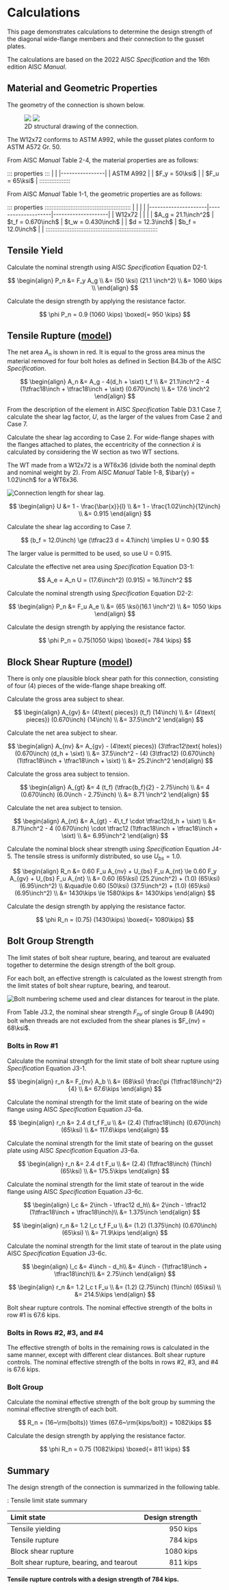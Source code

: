 Calculations
============

This page demonstrates calculations to determine the design strength of the
diagonal wide-flange members and their connection to the gusset plates.

The calculations are based on the 2022 AISC *Specification* and the 16th edition
AISC *Manual*.
$\newcommand{\inch}{~{\rm{in.}}}
 \newcommand{\kips}{~{\rm{kips}}}
 \newcommand{\ksi}{~{\rm{ksi}}}
 \newcommand{\sixt}{{\tfrac{1}{16}\inch}}$


Material and Geometric Properties
---------------------------------

The geometry of the connection is shown below.

<figure>
    <img src="./wf-truss-full.svg">
    <img src="./wf-truss-detail.svg">
    <figcaption>2D structural drawing of the connection.</figcaption>
</figure>

The W12x72 conforms to ASTM A992, while the gusset plates conform to ASTM A572
Gr. 50.

From AISC *Manual* Table 2-4, the material properties are as follows:

::: properties :::
|                |
|----------------|
| ASTM A992      |
| $F_y = 50\ksi$ |
| $F_u = 65\ksi$ |
::::::::::::::::::

From AISC *Manual* Table 1-1, the geometric properties are as follows:

::: properties ::::::::::::::::::::::::::::::::::::::::::::::::::
|                     |                    |                    |
|---------------------|--------------------|--------------------|
| W12x72              |                    |                    |
| $A_g = 21.1\inch^2$ | $t_f = 0.670\inch$ | $t_w = 0.430\inch$ |
| $d = 12.3\inch$     | $b_f = 12.0\inch$  |                    |
:::::::::::::::::::::::::::::::::::::::::::::::::::::::::::::::::


Tensile Yield
-------------

Calculate the nominal strength using AISC *Specification* Equation D2-1.

$$ \begin{align}
    P_n &= F_y A_g \\
        &= (50 \ksi) (21.1 \inch^2) \\
        &= 1060 \kips \\
\end{align} $$

Calculate the design strength by applying the resistance factor.

$$ \phi P_n = 0.9 (1060 \kips) \boxed{= 950 \kips} $$


Tensile Rupture ([model](#./Tensile-rupture))
---------------

The net area $A_n$ is shown in red. It is equal to the gross area minus the
material removed for four bolt holes as defined in Section B4.3b of the AISC
*Specification*.

$$ \begin{align}
    A_n &= A_g - 4(d_h + \sixt) t_f \\
        &= 21.1\inch^2 - 4 (1\tfrac18\inch + \tfrac18\inch + \sixt) (0.670\inch) \\
        &= 17.6 \inch^2
\end{align} $$

From the description of the element in AISC *Specification* Table D3.1 Case 7,
calculate the shear lag factor, $U$, as the larger of the values from Case 2 and
Case 7.

Calculate the shear lag according to Case 2. For wide-flange shapes with the
flanges attached to plates, the eccentricity of the connection $\bar{x}$ is
calculated by considering the W section as two WT sections.

The WT made from a W12x72 is a WT6x36 (divide both the nominal depth
and nominal weight by 2). From AISC *Manual* Table 1-8, $\bar{y} = 1.02\inch$
for a WT6x36.

![Connection length for shear lag.](./wf-truss-lag.svg)

$$ \begin{align}
    U &= 1 - \frac{\bar{x}}{l} \\
      &= 1 - \frac{1.02\inch}{12\inch} \\
      &= 0.915
\end{align} $$

Calculate the shear lag according to Case 7.

$$ (b_f = 12.0\inch) \ge (\tfrac23 d = 4.1\inch) \implies U = 0.90 $$

The larger value is permitted to be used, so use U = 0.915.

Calculate the effective net area using *Specification* Equation D3-1:

$$ A_e = A_n U = (17.6\inch^2) (0.915) = 16.1\inch^2 $$

Calculate the nominal strength using *Specification* Equation D2-2:

$$ \begin{align}
    P_n &= F_u A_e \\
        &= (65 \ksi)(16.1 \inch^2) \\
        &= 1050 \kips
\end{align} $$

Calculate the design strength by applying the resistance factor.

$$ \phi P_n = 0.75(1050 \kips) \boxed{= 784 \kips} $$


Block Shear Rupture ([model](#./Block-shear-rupture))
-------------------

There is only one plausible block shear path for this connection, consisting of
four (4) pieces of the wide-flange shape breaking off.

<!-- ![Highlighting a single "piece".](../assets/placeholder.png) -->

Calculate the gross area subject to shear.

$$ \begin{align}
    A_{gv} &= (4\text{ pieces}) (t_f) (14\inch) \\
           &= (4\text{ pieces}) (0.670\inch) (14\inch) \\
           &= 37.5\inch^2
\end{align} $$

Calculate the net area subject to shear.

$$ \begin{align}
    A_{nv} &= A_{gv} - (4\text{ pieces}) (3\tfrac12\text{ holes}) (0.670\inch) (d_h + \sixt) \\
           &= 37.5\inch^2 - (4) (3\tfrac12) (0.670\inch) (1\tfrac18\inch + \tfrac18\inch + \sixt) \\
           &= 25.2\inch^2
\end{align} $$

Calculate the gross area subject to tension.

$$ \begin{align}
    A_{gt} &= 4 (t_f) (\tfrac{b_f}{2} - 2.75\inch) \\
           &= 4 (0.670\inch) (6.0\inch - 2.75\inch) \\
           &= 8.71 \inch^2
\end{align} $$

Calculate the net area subject to tension.

$$ \begin{align}
    A_{nt} &= A_{gt} - 4\,t_f \cdot \tfrac12(d_h + \sixt) \\
           &= 8.71\inch^2 - 4 (0.670\inch) \cdot \tfrac12 (1\tfrac18\inch + \tfrac18\inch + \sixt) \\
           &= 6.95\inch^2
\end{align} $$

Calculate the nominal block shear strength using *Specification* Equation J4-5.
The tensile stress is uniformly distributed, so use $U_{bs} = 1.0$.

$$ \begin{align}
    R_n &= 0.60 F_u A_{nv} + U_{bs} F_u A_{nt} \le 0.60 F_y A_{gv} + U_{bs} F_u A_{nt} \\
        &= 0.60 (65\ksi) (25.2\inch^2) + (1.0) (65\ksi) (6.95\inch^2) \\
            &\quad\le
            0.60 (50\ksi) (37.5\inch^2) + (1.0) (65\ksi) (6.95\inch^2) \\
        &= 1430\kips \le 1580\kips
        &= 1430\kips
\end{align} $$

Calculate the design strength by applying the resistance factor.

$$ \phi R_n = (0.75) (1430\kips) \boxed{= 1080\kips} $$


Bolt Group Strength
-------------------
The limit states of bolt shear rupture, bearing, and tearout are evaluated 
together to determine the design strength of the bolt group.

For each bolt, an effective strength is calculated as the lowest strength 
from the limit states of bolt shear rupture, bearing, and tearout.

![Bolt numbering scheme used and clear distances for tearout in the plate.](./wf-truss-bolts.svg)

From Table J3.2, the nominal shear strength $F_{nv}$ of single Group B (A490) 
bolt when threads are not excluded from the shear planes is $F_{nv} = 68\ksi$.

### Bolts in Row #1

Calculate the nominal strength for the limit state of bolt shear rupture using 
*Specification* Equation J3-1.

$$ \begin{align}
    r_n &= F_{nv} A_b \\
        &= (68\ksi) \frac{\pi (1\tfrac18\inch)^2}{4} \\
        &= 67.6\kips
\end{align} $$

Calculate the nominal strength for the limit state of bearing on the wide flange
using AISC *Specification* Equation J3-6a.

$$ \begin{align}
    r_n &= 2.4 d t_f F_u \\
        &= (2.4) (1\tfrac18\inch) (0.670\inch) (65\ksi) \\
        &= 117.6\kips
\end{align} $$

Calculate the nominal strength for the limit state of bearing on the gusset plate
using AISC *Specification* Equation J3-6a.

$$ \begin{align}
    r_n &= 2.4 d t F_u \\
        &= (2.4) (1\tfrac18\inch) (1\inch) (65\ksi) \\
        &= 175.5\kips
\end{align} $$

Calculate the nominal strength for the limit state of tearout in the wide flange
using AISC *Specification* Equation J3-6c.

$$ \begin{align}
    l_c &= 2\inch - \tfrac12 d_h\\
        &= 2\inch - \tfrac12 (1\tfrac18\inch + \tfrac18\inch)\\
        &= 1.375\inch
\end{align} $$

$$ \begin{align}
    r_n &= 1.2 l_c t_f F_u \\
        &= (1.2) (1.375\inch) (0.670\inch) (65\ksi) \\
        &= 71.9\kips
\end{align} $$

Calculate the nominal strength for the limit state of tearout in the plate
using AISC *Specification* Equation J3-6c.

$$ \begin{align}
    l_c &= 4\inch - d_h\\
        &= 4\inch - (1\tfrac18\inch + \tfrac18\inch)\\
        &= 2.75\inch
\end{align} $$

$$ \begin{align}
    r_n &= 1.2 l_c t F_u \\
        &= (1.2) (2.75\inch) (1\inch) (65\ksi) \\
        &= 214.5\kips
\end{align} $$

Bolt shear rupture controls. The nominal effective strength of the bolts in row #1 is 67.6 kips.

### Bolts in Rows #2, #3, and #4

The effective strength of bolts in the remaining rows is calculated in the same manner, 
except with different clear distances. Bolt shear rupture controls. 
The nominal effective strength of the bolts in rows #2, #3, and #4 is 67.6 kips.

### Bolt Group

Calculate the nominal effective strength of the bolt group by summing the 
nominal effective strength of each bolt.

$$ R_n = (16~\rm{bolts}) \times (67.6~\rm{kips/bolt}) = 1082\kips $$

Calculate the design strength by applying the resistance factor.

$$ \phi R_n = 0.75 (1082\kips) \boxed{= 811 \kips} $$


Summary
-------

The design strength of the connection is summarized in the following table.

: Tensile limit state summary

| Limit state                               | Design strength |
|:------------------------------------------|----------------:|
| Tensile yielding                          |        950 kips |
| Tensile rupture                           |        784 kips |
| Block shear rupture                       |       1080 kips |
| Bolt shear rupture, bearing, and tearout  |        811 kips |

**Tensile rupture controls with a design strength of 784 kips.**
